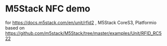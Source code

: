 # M5Stack NFC demo  

for https://docs.m5stack.com/en/unit/rfid2 , M5Stack CoreS3, Platformio
based on https://github.com/m5stack/M5Stack/tree/master/examples/Unit/RFID_RC522
